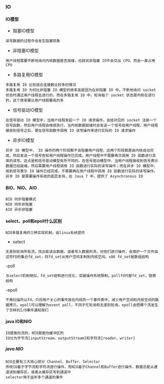 ### IO
#### IO模型
- 阻塞IO模型
```text
读写数据的过程中会发生阻塞现象
```
- 非阻塞IO模型
```text
用户线程需要不断地询问内核数据是否就绪，也就说非阻塞 IO不会交出 CPU，而会一直占用 CPU
```
- 多路复用IO模型
```text
多路复用 IO 比较适合连接数比较多的情况
多路复用 IO 为何比非阻塞 IO 模型的效率高是因为在非阻塞 IO 中，不断地询问 socket 状态时通过用户线程去进行的，而在多路复用 IO 中，轮询每个 socket 状态是内核在进行的，这个效率要比用户线程要高的多
```
- 信号驱动IO模型
```text
在信号驱动 IO 模型中，当用户线程发起一个 IO 请求操作，会给对应的 socket 注册一个信号函数，然后用户线程会继续执行，当内核数据就绪时会发送一个信号给用户线程，用户线程接收到信号之后，便在信号函数中调用 IO 读写操作来进行实际的 IO 请求操作
```
- 异步IO模型
```text
异步 IO 模型中， IO 操作的两个阶段都不会阻塞用户线程，这两个阶段都是由内核自动完成，然后发送一个信号告知用户线程操作已完成。用户线程中不需要再次调用 IO 函数进行具体的读写。这点是和信号驱动模型有所不同的，在信号驱动模型中，当用户线程接收到信号表示数据已经就绪，然后需要用户线程调用 IO 函数进行实际的读写操作；而在异步 IO 模型中，收到信号表示 IO 操作已经完成，不需要再在用户线程中调用 IO 函数进行实际的读写操作。
异步 IO 是需要操作系统的底层支持，在 Java 7 中，提供了 Asynchronous IO
```

#### BIO、NIO、AIO
```text
BIO 同步阻塞模式
NIO 同步非阻塞
AIO 异步非阻塞
```
#### select、poll和epoll什么区别
```text
NIO多路复用的三种实现机制，由linux系统提供
```
- select
```text
无差别轮询所有流，找出能读出数据，或者写入数据的流，对他们进行操作，会维护一个文件描述符FD的集合fd_set，将fd_set从用户空间复制到内核空间。x86 fd_set是数组结构
```
-poll
```text
与select机制相似，fd_set结构进行优化，突破操作系统限制，pollfd代替fd_set，链表结构
```
-epoll
```text
不再扫描所以fd，只将用户关心的事件放在内核的一个事件表中，减少用户空间和内核空间的数据拷贝。epoll可以理解为event poll，不同于忙轮询和无差别轮询，epoll会把哪个流发生了怎样的I/O事件通知我们
```
#### java IO和NIO
```text
IO是面向流的，NIO是面向缓冲区的
IO分为字节流[inputStream、outputStream]和字符流[reader、writer]
```
##### java NIO
```text
NIO主要有三大核心部分 Channel、Buffer、Selector
传统IO基于字节流和字符流进行操作，而NIO基于Channel和Buffer进行操作，数据总是从通道读到缓存区，或者从缓存区写到通道中
selector用于监听多个通道的事件
```